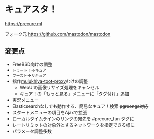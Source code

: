 # キュアスタ！

https://precure.ml

フォーク元 https://github.com/mastodon/mastodon

## 変更点

- FreeBSD向けの調整
- `トゥート！`→`キュア`
- `ブースト`→`リキュア`
- 拙作[mulukhiya-toot-proxy](https://github.com/pooza/mulukhiya-toot-proxy)むけの調整
  - WebUIの画像リサイズ処理をキャンセル
  - キュア！の「もっと見る」メニューに「タグ付け」追加
- 実況メニュー
- Elasticsearchなしでも動作する、簡易なキュア！検索 ~~pgroonga対応~~
- スタートメニューの項目をAjaxで拡張
- ローカルタイムラインのリンクの宛先を #precure_fun タグに
- レートリミットの対象外とするネットワークを指定できる様に
- パラメータ調整多数
